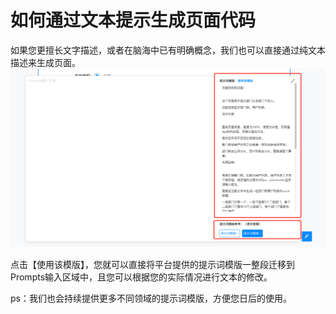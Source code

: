 # 如何通过文本提示生成页面代码

如果您更擅长文字描述，或者在脑海中已有明确概念，我们也可以直接通过纯文本描述来生成页面。
![](./assets/examples/Web/upload-4.png)

点击【使用该模版】，您就可以直接将平台提供的提示词模版一整段迁移到Prompts输入区域中，且您可以根据您的实际情况进行文本的修改。

ps：我们也会持续提供更多不同领域的提示词模版，方便您日后的使用。